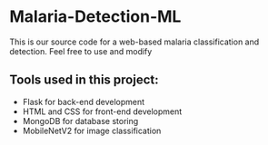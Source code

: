 # Malaria-Detection-ML

This is our source code for a web-based malaria classification and detection. Feel free to use and modify 

## Tools used in this project:
- Flask for back-end development
- HTML and CSS for front-end development
- MongoDB for database storing
- MobileNetV2 for image classification


